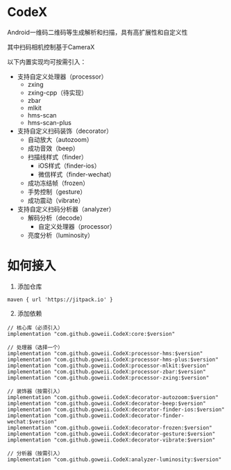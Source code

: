 # CodeX

Android一维码二维码等生成解析和扫描，具有高扩展性和自定义性

其中扫码相机控制基于CameraX

以下内置实现均可按需引入：

- 支持自定义处理器（processor）
  - zxing
  - zxing-cpp（待实现）
  - zbar
  - mlkit
  - hms-scan
  - hms-scan-plus
- 支持自定义扫码装饰（decorator）
  - 自动放大（autozoom）
  - 成功音效（beep）
  - 扫描线样式（finder）
    - iOS样式（finder-ios）
    - 微信样式（finder-wechat）
  - 成功冻结帧（frozen）
  - 手势控制（gesture）
  - 成功震动（vibrate）
- 支持自定义扫码分析器（analyzer）
  - 解码分析（decode）
    - 自定义处理器（processor）
  - 亮度分析（luminosity）


# 如何接入

1. 添加仓库

```
maven { url 'https://jitpack.io' }
```

2. 添加依赖

```
// 核心库（必须引入）
implementation "com.github.goweii.CodeX:core:$version"

// 处理器（选择一个）
implementation "com.github.goweii.CodeX:processor-hms:$version"
implementation "com.github.goweii.CodeX:processor-hms-plus:$version"
implementation "com.github.goweii.CodeX:processor-mlkit:$version"
implementation "com.github.goweii.CodeX:processor-zbar:$version"
implementation "com.github.goweii.CodeX:processor-zxing:$version"

// 装饰器（按需引入）
implementation "com.github.goweii.CodeX:decorator-autozoom:$version"
implementation "com.github.goweii.CodeX:decorator-beep:$version"
implementation "com.github.goweii.CodeX:decorator-finder-ios:$version"
implementation "com.github.goweii.CodeX:decorator-finder-wechat:$version"
implementation "com.github.goweii.CodeX:decorator-frozen:$version"
implementation "com.github.goweii.CodeX:decorator-gesture:$version"
implementation "com.github.goweii.CodeX:decorator-vibrate:$version"

// 分析器（按需引入）
implementation "com.github.goweii.CodeX:analyzer-luminosity:$version"
```
